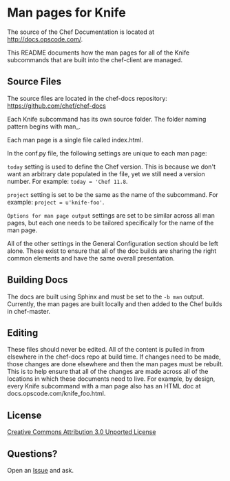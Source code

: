 # Man pages for Knife

The source of the Chef Documentation is located at
http://docs.opscode.com/.

This README documents how the man pages for all of the Knife subcommands
that are built into the chef-client are managed.

## Source Files

The source files are located in the chef-docs repository:
https://github.com/chef/chef-docs

Each Knife subcommand has its own source folder. The folder naming
pattern begins with man_.

Each man page is a single file called index.html.

In the conf.py file, the following settings are unique to each man page:

`today` setting is used to define the Chef version. This is because we
don't want an arbitrary date populated in the file, yet we still need a
version number. For example: `today = 'Chef 11.8`. 

`project` setting is set to be the same as the name of the subcommand.
For example: `project = u'knife-foo'`.

`Options for man page output` settings are set to be similar across all
man pages, but each one needs to be tailored specifically for the name
of the man page.

All of the other settings in the General Configuration section should be
left alone. These exist to ensure that all of the doc builds are sharing
the right common elements and have the same overall presentation.

## Building Docs

The docs are built using Sphinx and must be set to the `-b man` output.
Currently, the man pages are built locally and then added to the Chef
builds in chef-master.

## Editing

These files should never be edited. All of the content is pulled in from
elsewhere in the chef-docs repo at build time. If changes need to be
made, those changes are done elsewhere and then the man pages must be
rebuilt. This is to help ensure that all of the changes are made across
all of the locations in which these documents need to live. For example,
by design, every Knife subcommand with a man page also has an HTML doc
at docs.opscode.com/knife_foo.html.

## License

[Creative Commons Attribution 3.0 Unported License](http://creativecommons.org/licenses/by/3.0/)

## Questions?

Open an [Issue](https://github.com/chef/chef-docs/issues) and ask.
